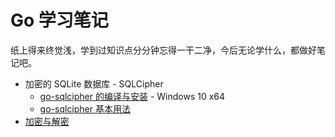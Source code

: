 # Go 学习笔记

纸上得来终觉浅，学到过知识点分分钟忘得一干二净，今后无论学什么，都做好笔记吧。

- 加密的 SQLite 数据库 - SQLCipher
    - [go-sqlcipher 的编译与安装](database\sqlite3\sqlcipher\install.md) - Windows 10 x64
    - [go-sqlcipher 基本用法](database\sqlite3\sqlcipher\usage.md)
- [加密与解密](encrypt/README.md)
